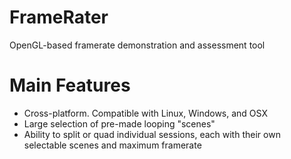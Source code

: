 FrameRater
==========

OpenGL-based framerate demonstration and assessment tool


Main Features
==========
* Cross-platform. Compatible with Linux, Windows, and OSX
* Large selection of pre-made looping "scenes"
* Ability to split or quad individual sessions, each with their own selectable scenes and maximum framerate
